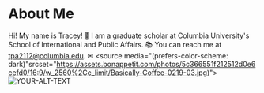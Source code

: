 # About Me
Hi! My name is Tracey! 👋
I am a graduate scholar at Columbia University's School of International and Public Affairs. 📚 
You can reach me at tpa2112@columbia.edu. ✉
<picture>
 <source media="(prefers-color-scheme: dark)"srcset="https://assets.bonappetit.com/photos/5c366551f212512d0e6cefd0/16:9/w_2560%2Cc_limit/Basically-Coffee-0219-03.jpg)">
 <source media="(prefers-color-scheme: light" srcset="https://www.thespruceeats.com/thmb/ZYbtQjvX3CIb_1KlAUNK7l13g08=/6016x4016/filters:fill(auto,1)/rustic-homemade-dark-chocolate-936924800-5af8785c8023b90036231feb.jpg">
 <img alt="YOUR-ALT-TEXT" src="https://www.cuppabean.com/wp-content/uploads/2020/11/coffee-mocha.jpg">
 </picture>


